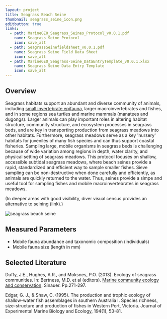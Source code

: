 ```yaml
---
layout: project
title: Seagrass Beach Seine
thumbnail: seagrass_seine_icon.png
editbutton: true
links:
  - path: MarineGEO_Seagrass_Seines_Protocol_v0.0.1.pdf
    name: Seagrass Seine Protocol
    icon: save_alt
  - path: SeagrassSeinefieldsheet_v0.0.1.pdf
    name: Seagrass Seine Field Data Sheet
    icon: save_alt
  - path: MarineGEO_Seagrass-Seine_DataEntryTemplate_v0.0.1.xlsx
    name: Seagrass Seine Data Entry Template
    icon: save_alt
---
```


## Overview
Seagrass habitats support an abundant and diverse community of animals, including [small invertebrate epifauna](https://marinegeo.github.io/modules/seagrass-meshbags), larger macroinvertebrates and fishes, and in some regions sea turtles and marine mammals (manatees and dugongs). Larger animals can play important roles in altering habitat structure, community structure, and ecosystem processes in seagrass beds, and are key in transporting production from seagrass meadows into other habitats. Furthermore, seagrass meadows serve as a key 'nursery' habitats for juveniles of many fish species and can thus support coastal fisheries. Sampling large, mobile organisms in seagrass beds is challenging because of wide variation among regions in depth, water clarity, and physical setting of seagrass meadows. This protocol focuses on shallow, accessible subtidal seagrass meadows, where beach seines provide a rapid, standardized and efficient way to sample smaller fishes. Sieve sampling can be non-destructive when done carefully and efficiently, as animals are quickly returned to the water. Thus, seines provide a simpe and useful tool for sampling fishes and mobile macroinvertebrates in seagrass meadows.

(In deeper areas with good visibility, diver visual census provides an alternative to seining (link).)

![seagrass beach seine]({{site.baseurl}}/assets/modules/seagrass-seine/seagrass_seine_landing_page.jpg)

## Measured Parameters
  - Mobile fauna abundance and taxonomic composition (individuals)
  - Mobile fauna size (length in mm)

## Selected Literature

Duffy, J.E., Hughes, A.R., and Moksnes, P.O. (2013). Ecology of seagrass communities. In: Bertness, M.D. et al (editors). <a href="https://www.amazon.com/Marine-Community-Ecology-Conservation-Bertness/dp/1605352284">
Marine community ecology and conservation</a>. Sinauer. Pp.271-297.

Edgar, G. J., & Shaw, C. (1995). The production and trophic ecology of shallow-water fish assemblages in southern Australia I. Species richness, size-structure and production of fishes in Western Port, Victoria. Journal of Experimental Marine Biology and Ecology, 194(1), 53-81.
